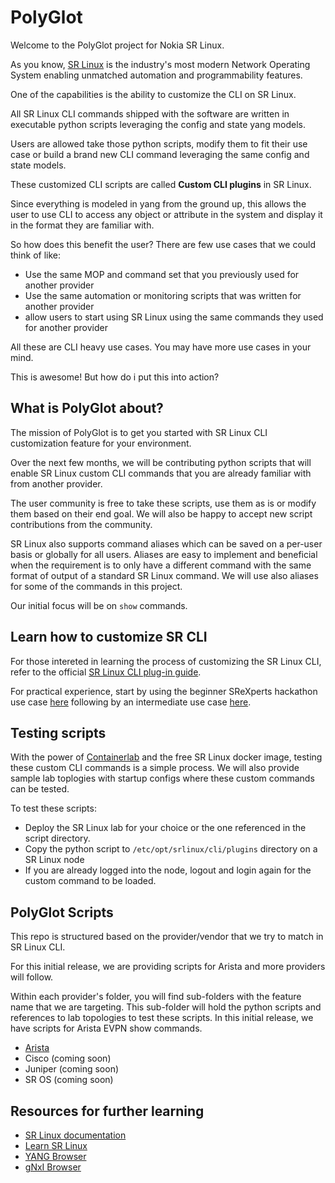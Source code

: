 # PolyGlot

Welcome to the PolyGlot project for Nokia SR Linux.

As you know, [SR Linux](https://learn.srlinux.dev/) is the industry's most modern Network Operating System enabling unmatched automation and programmability features.

One of the capabilities is the ability to customize the CLI on SR Linux.

All SR Linux CLI commands shipped with the software are written in executable python scripts leveraging the config and state yang models.

Users are allowed take those python scripts, modify them to fit their use case or build a brand new CLI command leveraging the same config and state models.

These customized CLI scripts are called **Custom CLI plugins** in SR Linux.

Since everything is modeled in yang from the ground up, this allows the user to use CLI to access any object or attribute in the system and display it in the format they are familiar with.

So how does this benefit the user? There are few use cases that we could think of like:
- Use the same MOP and command set that you previously used for another provider
- Use the same automation or monitoring scripts that was written for another provider
- allow users to start using SR Linux using the same commands they used for another provider

All these are CLI heavy use cases. You may have more use cases in your mind.

This is awesome! But how do i put this into action?

## What is PolyGlot about?

The mission of PolyGlot is to get you started with SR Linux CLI customization feature for your environment.

Over the next few months, we will be contributing python scripts that will enable SR Linux custom CLI commands that you are already familiar with from another provider.

The user community is free to take these scripts, use them as is or modify them based on their end goal. We will also be happy to accept new script contributions from the community.

SR Linux also supports command aliases which can be saved on a per-user basis or globally for all users. Aliases are easy to implement and beneficial when the requirement is to only have a different command with the same format of output of a standard SR Linux command. We will use also aliases for some of the commands in this project.

Our initial focus will be on `show` commands.

## Learn how to customize SR CLI

For those intereted in learning the process of customizing the SR Linux CLI, refer to the official [SR Linux CLI plug-in guide](https://documentation.nokia.com/srlinux/24-10/title/cli_plugin.html).

For practical experience, start by using the beginner SReXperts hackathon use case [here](https://github.com/nokia/SReXperts/tree/main/hackathon/activities/srlinux-i-cli-plugin-show-version) following by an intermediate use case [here](https://github.com/nokia/SReXperts/tree/main/hackathon/activities/srlinux-i-custom-cli).

## Testing scripts

With the power of [Containerlab](https://containerlab.dev/) and the free SR Linux docker image, testing these custom CLI commands is a simple process. We will also provide sample lab toplogies with startup configs where these custom commands can be tested.

To test these scripts:
- Deploy the SR Linux lab for your choice or the one referenced in the script directory.
- Copy the python script to `/etc/opt/srlinux/cli/plugins` directory on a SR Linux node
- If you are already logged into the node, logout and login again for the custom command to be loaded.

## PolyGlot Scripts

This repo is structured based on the provider/vendor that we try to match in SR Linux CLI.

For this initial release, we are providing scripts for Arista and more providers will follow.

Within each provider's folder, you will find sub-folders with the feature name that we are targeting. This sub-folder will hold the python scripts and references to lab topologies to test these scripts. In this initial release, we have scripts for Arista EVPN show commands.

- [Arista](Arista/)
- Cisco (coming soon)
- Juniper (coming soon)
- SR OS (coming soon)

## Resources for further learning

* [SR Linux documentation](https://documentation.nokia.com/srlinux/)
* [Learn SR Linux](https://learn.srlinux.dev/)
* [YANG Browser](https://yang.srlinux.dev/)
* [gNxI Browser](https://gnxi.srlinux.dev/)
